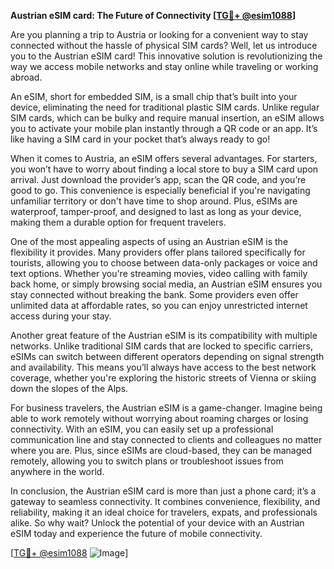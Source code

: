 **Austrian eSIM card: The Future of Connectivity [[TG💪+ @esim1088](https://t.me/s/esim1088)]**

Are you planning a trip to Austria or looking for a convenient way to stay connected without the hassle of physical SIM cards? Well, let us introduce you to the Austrian eSIM card! This innovative solution is revolutionizing the way we access mobile networks and stay online while traveling or working abroad.

An eSIM, short for embedded SIM, is a small chip that’s built into your device, eliminating the need for traditional plastic SIM cards. Unlike regular SIM cards, which can be bulky and require manual insertion, an eSIM allows you to activate your mobile plan instantly through a QR code or an app. It’s like having a SIM card in your pocket that’s always ready to go!

When it comes to Austria, an eSIM offers several advantages. For starters, you won’t have to worry about finding a local store to buy a SIM card upon arrival. Just download the provider’s app, scan the QR code, and you’re good to go. This convenience is especially beneficial if you're navigating unfamiliar territory or don't have time to shop around. Plus, eSIMs are waterproof, tamper-proof, and designed to last as long as your device, making them a durable option for frequent travelers.

One of the most appealing aspects of using an Austrian eSIM is the flexibility it provides. Many providers offer plans tailored specifically for tourists, allowing you to choose between data-only packages or voice and text options. Whether you're streaming movies, video calling with family back home, or simply browsing social media, an Austrian eSIM ensures you stay connected without breaking the bank. Some providers even offer unlimited data at affordable rates, so you can enjoy unrestricted internet access during your stay.

Another great feature of the Austrian eSIM is its compatibility with multiple networks. Unlike traditional SIM cards that are locked to specific carriers, eSIMs can switch between different operators depending on signal strength and availability. This means you’ll always have access to the best network coverage, whether you're exploring the historic streets of Vienna or skiing down the slopes of the Alps.

For business travelers, the Austrian eSIM is a game-changer. Imagine being able to work remotely without worrying about roaming charges or losing connectivity. With an eSIM, you can easily set up a professional communication line and stay connected to clients and colleagues no matter where you are. Plus, since eSIMs are cloud-based, they can be managed remotely, allowing you to switch plans or troubleshoot issues from anywhere in the world.

In conclusion, the Austrian eSIM card is more than just a phone card; it’s a gateway to seamless connectivity. It combines convenience, flexibility, and reliability, making it an ideal choice for travelers, expats, and professionals alike. So why wait? Unlock the potential of your device with an Austrian eSIM today and experience the future of mobile connectivity. 

[[TG💪+ @esim1088](https://t.me/s/esim1088) ![Image](https://i.postimg.cc/Y0z9fWf4/image.png)]